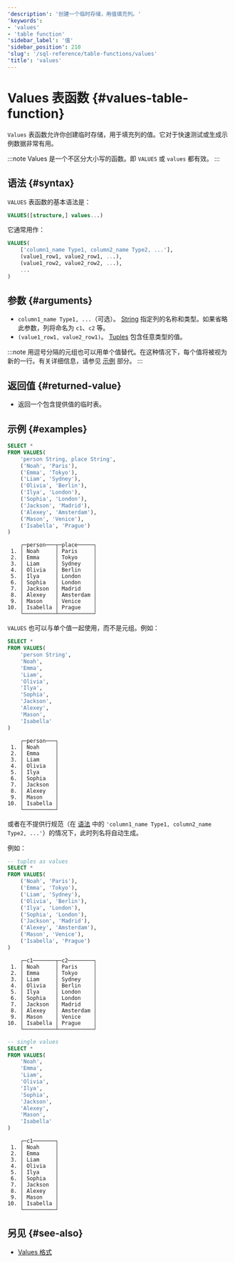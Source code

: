 ```yaml
---
'description': '创建一个临时存储，用值填充列。'
'keywords':
- 'values'
- 'table function'
'sidebar_label': '值'
'sidebar_position': 210
'slug': '/sql-reference/table-functions/values'
'title': 'values'
---
```





# Values 表函数 {#values-table-function}

`Values` 表函数允许你创建临时存储，用于填充列的值。它对于快速测试或生成示例数据非常有用。

:::note
Values 是一个不区分大小写的函数。即 `VALUES` 或 `values` 都有效。
:::

## 语法 {#syntax}

`VALUES` 表函数的基本语法是：

```sql
VALUES([structure,] values...)
```

它通常用作：

```sql
VALUES(
    ['column1_name Type1, column2_name Type2, ...'],
    (value1_row1, value2_row1, ...),
    (value1_row2, value2_row2, ...),
    ...
)
```

## 参数 {#arguments}

- `column1_name Type1, ...`（可选）。 [String](/sql-reference/data-types/string) 
  指定列的名称和类型。如果省略此参数，列将命名为 `c1`、`c2` 等。
- `(value1_row1, value2_row1)`。 [Tuples](/sql-reference/data-types/tuple) 
  包含任意类型的值。

:::note
用逗号分隔的元组也可以用单个值替代。在这种情况下，每个值将被视为新的一行。有关详细信息，请参见 [示例](#examples) 部分。
:::

## 返回值 {#returned-value}

- 返回一个包含提供值的临时表。

## 示例 {#examples}

```sql title="Query"
SELECT *
FROM VALUES(
    'person String, place String',
    ('Noah', 'Paris'),
    ('Emma', 'Tokyo'),
    ('Liam', 'Sydney'),
    ('Olivia', 'Berlin'),
    ('Ilya', 'London'),
    ('Sophia', 'London'),
    ('Jackson', 'Madrid'),
    ('Alexey', 'Amsterdam'),
    ('Mason', 'Venice'),
    ('Isabella', 'Prague')
)
```

```response title="Response"
    ┌─person───┬─place─────┐
 1. │ Noah     │ Paris     │
 2. │ Emma     │ Tokyo     │
 3. │ Liam     │ Sydney    │
 4. │ Olivia   │ Berlin    │
 5. │ Ilya     │ London    │
 6. │ Sophia   │ London    │
 7. │ Jackson  │ Madrid    │
 8. │ Alexey   │ Amsterdam │
 9. │ Mason    │ Venice    │
10. │ Isabella │ Prague    │
    └──────────┴───────────┘
```

`VALUES` 也可以与单个值一起使用，而不是元组。例如：

```sql title="Query"
SELECT *
FROM VALUES(
    'person String',
    'Noah',
    'Emma',
    'Liam',
    'Olivia',
    'Ilya',
    'Sophia',
    'Jackson',
    'Alexey',
    'Mason',
    'Isabella'
)
```

```response title="Response"
    ┌─person───┐
 1. │ Noah     │
 2. │ Emma     │
 3. │ Liam     │
 4. │ Olivia   │
 5. │ Ilya     │
 6. │ Sophia   │
 7. │ Jackson  │
 8. │ Alexey   │
 9. │ Mason    │
10. │ Isabella │
    └──────────┘
```

或者在不提供行规范（在 [语法](#syntax) 中的 `'column1_name Type1, column2_name Type2, ...'`）的情况下，此时列名将自动生成。

例如：

```sql title="Query"
-- tuples as values
SELECT *
FROM VALUES(
    ('Noah', 'Paris'),
    ('Emma', 'Tokyo'),
    ('Liam', 'Sydney'),
    ('Olivia', 'Berlin'),
    ('Ilya', 'London'),
    ('Sophia', 'London'),
    ('Jackson', 'Madrid'),
    ('Alexey', 'Amsterdam'),
    ('Mason', 'Venice'),
    ('Isabella', 'Prague')
)
```

```response title="Response"
    ┌─c1───────┬─c2────────┐
 1. │ Noah     │ Paris     │
 2. │ Emma     │ Tokyo     │
 3. │ Liam     │ Sydney    │
 4. │ Olivia   │ Berlin    │
 5. │ Ilya     │ London    │
 6. │ Sophia   │ London    │
 7. │ Jackson  │ Madrid    │
 8. │ Alexey   │ Amsterdam │
 9. │ Mason    │ Venice    │
10. │ Isabella │ Prague    │
    └──────────┴───────────┘
```

```sql
-- single values
SELECT *
FROM VALUES(
    'Noah',
    'Emma',
    'Liam',
    'Olivia',
    'Ilya',
    'Sophia',
    'Jackson',
    'Alexey',
    'Mason',
    'Isabella'
)
```

```response title="Response"
    ┌─c1───────┐
 1. │ Noah     │
 2. │ Emma     │
 3. │ Liam     │
 4. │ Olivia   │
 5. │ Ilya     │
 6. │ Sophia   │
 7. │ Jackson  │
 8. │ Alexey   │
 9. │ Mason    │
10. │ Isabella │
    └──────────┘
```

## 另见 {#see-also}

- [Values 格式](/interfaces/formats/Values)
